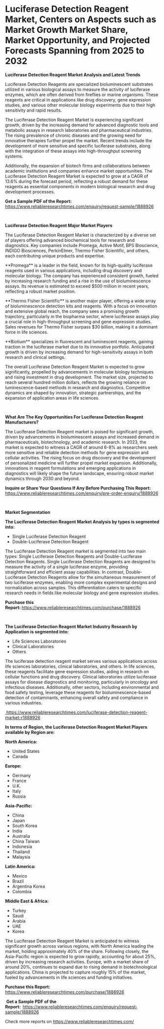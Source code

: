 <p><h1>Luciferase Detection Reagent Market, Centers on Aspects such as Market Growth Market Share, Market Opportunity, and Projected Forecasts Spanning from 2025 to 2032</h1></p><p><strong>Luciferase Detection Reagent Market Analysis and Latest Trends</strong></p>
<p><p>Luciferase Detection Reagents are specialized bioluminescent substrates utilized in various biological assays to measure the activity of luciferase enzymes, which are often derived from fireflies or marine organisms. These reagents are critical in applications like drug discovery, gene expression studies, and various other molecular biology experiments due to their high sensitivity and rapid results.</p><p>The Luciferase Detection Reagent Market is experiencing significant growth, driven by the increasing demand for advanced diagnostic tools and metabolic assays in research laboratories and pharmaceutical industries. The rising prevalence of chronic diseases and the growing need for innovative therapies further propel the market. Recent trends include the development of more sensitive and specific luciferase substrates, along with the integration of these assays into high-throughput screening systems.</p><p>Additionally, the expansion of biotech firms and collaborations between academic institutions and companies enhance market opportunities. The Luciferase Detection Reagent Market is expected to grow at a CAGR of 13.6% during the forecast period, reflecting a robust demand for these reagents as essential components in modern biological research and drug development processes.</p></p>
<p><strong>Get a Sample PDF of the Report:&nbsp;</strong> <a href="https://www.reliableresearchtimes.com/enquiry/request-sample/1888926?utm_campaign=1940&utm_medium=2&utm_source=Github&utm_content=ia&utm_term=14012025&utm_id=luciferase-detection-reagent">https://www.reliableresearchtimes.com/enquiry/request-sample/1888926</a></p>
<p>&nbsp;</p>
<p><strong>Luciferase Detection Reagent Major Market Players</strong></p>
<p><p>The Luciferase Detection Reagent Market is characterized by a diverse set of players offering advanced biochemical tools for research and diagnostics. Key companies include Promega, Active Motif, BPS Bioscience, INDIGO Biosciences, PerkinElmer, Thermo Fisher Scientific, and others, each contributing unique products and expertise.</p><p>**Promega** is a leader in the field, known for its high-quality luciferase reagents used in various applications, including drug discovery and molecular biology. The company has experienced consistent growth, fueled by increasing research funding and a rise in the use of bioluminescence assays. Its revenue is estimated to exceed $500 million in recent years, reflecting a robust market position.</p><p>**Thermo Fisher Scientific** is another major player, offering a wide array of bioluminescence detection kits and reagents. With a focus on innovation and extensive global reach, the company sees a promising growth trajectory, particularly in the biopharma sector, where luciferase assays play a crucial role in high-throughput screening and gene expression studies. Sales revenues for Thermo Fisher surpass $30 billion, making it a dominant force in life sciences.</p><p>**Biotium** specializes in fluorescent and luminescent reagents, gaining traction in the luciferase market due to its innovative portfolio. Anticipated growth is driven by increasing demand for high-sensitivity assays in both research and clinical settings.</p><p>The overall Luciferase Detection Reagent Market is expected to grow significantly, propelled by advancements in molecular biology techniques and rising investment in drug development. The market size, projected to reach several hundred million dollars, reflects the growing reliance on luminescence-based methods in research and diagnostics. Competitive dynamics are shaped by innovation, strategic partnerships, and the expansion of application areas in life sciences.</p></p>
<p>&nbsp;</p>
<p><strong>What Are The Key Opportunities For Luciferase Detection Reagent Manufacturers?</strong></p>
<p><p>The Luciferase Detection Reagent market is poised for significant growth, driven by advancements in bioluminescent assays and increased demand in pharmaceuticals, biotechnology, and academic research. In 2023, the market is expected to witness a CAGR of around 6-8% as researchers seek more sensitive and reliable detection methods for gene expression and cellular activities. The rising focus on drug discovery and the development of personalized medicine will further propel market expansion. Additionally, innovations in reagent formulations and emerging applications in diagnostics will likely shape the future landscape, ensuring robust market dynamics through 2030 and beyond.</p></p>
<p><strong>Inquire or Share Your Questions If Any Before Purchasing This Report:</strong> <a href="https://www.reliableresearchtimes.com/enquiry/pre-order-enquiry/1888926?utm_campaign=1940&utm_medium=2&utm_source=Github&utm_content=ia&utm_term=14012025&utm_id=luciferase-detection-reagent">https://www.reliableresearchtimes.com/enquiry/pre-order-enquiry/1888926</a></p>
<p>&nbsp;</p>
<p><strong>Market Segmentation</strong></p>
<p><strong>The Luciferase Detection Reagent Market Analysis by types is segmented into:</strong></p>
<p><ul><li>Single Luciferase Detection Reagent</li><li>Double-Luciferase Detection Reagent</li></ul></p>
<p><p>The Luciferase Detection Reagent market is segmented into two main types: Single Luciferase Detection Reagents and Double-Luciferase Detection Reagents. Single Luciferase Detection Reagents are designed to measure the activity of a single luciferase enzyme, providing straightforward and efficient assay capabilities. In contrast, Double-Luciferase Detection Reagents allow for the simultaneous measurement of two luciferase enzymes, enabling more complex experimental designs and normalization across samples. This differentiation caters to specific research needs in fields like molecular biology and gene expression studies.</p></p>
<p><strong>Purchase this Report:&nbsp;</strong><a href="https://www.reliableresearchtimes.com/purchase/1888926?utm_campaign=1940&utm_medium=2&utm_source=Github&utm_content=ia&utm_term=14012025&utm_id=luciferase-detection-reagent">https://www.reliableresearchtimes.com/purchase/1888926</a></p>
<p>&nbsp;</p>
<p><strong>The Luciferase Detection Reagent Market Industry Research by Application is segmented into:</strong></p>
<p><ul><li>Life Sciences Laboratories</li><li>Clinical Laboratories</li><li>Others</li></ul></p>
<p><p>The luciferase detection reagent market serves various applications across life sciences laboratories, clinical laboratories, and others. In life sciences, these reagents facilitate gene expression studies, aiding in research on cellular functions and drug discovery. Clinical laboratories utilize luciferase assays for disease diagnostics and monitoring, particularly in oncology and infectious diseases. Additionally, other sectors, including environmental and food safety testing, leverage these reagents for bioluminescence-based detection of contaminants, enhancing overall safety and compliance in various industries.</p></p>
<p><a href="https://www.reliableresearchtimes.com/luciferase-detection-reagent-market-r1888926?utm_campaign=1940&utm_medium=2&utm_source=Github&utm_content=ia&utm_term=14012025&utm_id=luciferase-detection-reagent">&nbsp;https://www.reliableresearchtimes.com/luciferase-detection-reagent-market-r1888926</a></p>
<p><strong>In terms of Region, the Luciferase Detection Reagent Market Players available by Region are:</strong></p>
<p>
    <p> <strong> North America: </strong>
        <ul>
            <li>United States</li>
            <li>Canada</li>
        </ul>
        </p> 
    <p> <strong> Europe: </strong>
        <ul>
            <li>Germany</li>
            <li>France</li>
            <li>U.K.</li>
            <li>Italy</li>
            <li>Russia</li>
        </ul>
        </p> 
    <p> <strong> Asia-Pacific: </strong>
        <ul>
            <li>China</li>
            <li>Japan</li>
            <li>South Korea</li>
            <li>India</li>
            <li>Australia</li>
            <li>China Taiwan</li>
            <li>Indonesia</li>
            <li>Thailand</li>
            <li>Malaysia</li>
        </ul>
        </p> 
    <p> <strong> Latin America: </strong>
        <ul>
            <li>Mexico</li>
            <li>Brazil</li>
            <li>Argentina Korea</li>
            <li>Colombia</li>
        </ul>
        </p> 
    <p> <strong> Middle East & Africa: </strong>
        <ul>
            <li>Turkey</li>
            <li>Saudi</li>
            <li>Arabia</li>
            <li>UAE</li>
            <li>Korea</li>
        </ul>
    </p>
    </p>
<p><p>The Luciferase Detection Reagent Market is anticipated to witness significant growth across various regions, with North America leading the market, holding approximately 40% of the share. Following closely, the Asia-Pacific region is expected to grow rapidly, accounting for about 25%, driven by increasing research activities. Europe, with a market share of around 20%, continues to expand due to rising demand in biotechnological applications. China is projected to capture roughly 15% of the market, fueled by advancements in life sciences and funding initiatives.</p></p>
<p><strong>Purchase this Report: </strong><a href="https://www.reliableresearchtimes.com/purchase/1888926?utm_campaign=1940&utm_medium=2&utm_source=Github&utm_content=ia&utm_term=14012025&utm_id=luciferase-detection-reagent">https://www.reliableresearchtimes.com/purchase/1888926</a></p>
<p>&nbsp;<strong>Get a Sample PDF of the Report:&nbsp;&nbsp;</strong><a href="https://www.reliableresearchtimes.com/enquiry/request-sample/1888926?utm_campaign=1940&utm_medium=2&utm_source=Github&utm_content=ia&utm_term=14012025&utm_id=luciferase-detection-reagent">https://www.reliableresearchtimes.com/enquiry/request-sample/1888926</a></p>
<p><strong></strong></p>
<p>Check more reports on <a href="https://www.reliableresearchtimes.com/?utm_campaign=1940&utm_medium=2&utm_source=Github&utm_content=ia&utm_term=14012025&utm_id=luciferase-detection-reagent">https://www.reliableresearchtimes.com/</a></p>